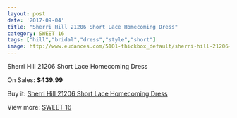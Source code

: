 ```yaml
---
layout: post
date: '2017-09-04'
title: "Sherri Hill 21206 Short Lace Homecoming Dress"
category: SWEET 16
tags: ["hill","bridal","dress","style","short"]
image: http://www.eudances.com/5101-thickbox_default/sherri-hill-21206-short-lace-homecoming-dress.jpg
---
```

Sherri Hill 21206 Short Lace Homecoming Dress

On Sales: **$439.99**
<a href="https://www.eudances.com/en/sweet-16/1722-sherri-hill-21206-short-lace-homecoming-dress.html"><amp-img layout="responsive" width="600" height="600" src="//www.eudances.com/5101-thickbox_default/sherri-hill-21206-short-lace-homecoming-dress.jpg" alt="Sherri Hill 21206 Short Lace Homecoming Dress 0" /></a>
<a href="https://www.eudances.com/en/sweet-16/1722-sherri-hill-21206-short-lace-homecoming-dress.html"><amp-img layout="responsive" width="600" height="600" src="//www.eudances.com/5102-thickbox_default/sherri-hill-21206-short-lace-homecoming-dress.jpg" alt="Sherri Hill 21206 Short Lace Homecoming Dress 1" /></a>

Buy it: [Sherri Hill 21206 Short Lace Homecoming Dress](https://www.eudances.com/en/sweet-16/1722-sherri-hill-21206-short-lace-homecoming-dress.html "Sherri Hill 21206 Short Lace Homecoming Dress")

View more: [SWEET 16](https://www.eudances.com/en/18-sweet-16 "SWEET 16")